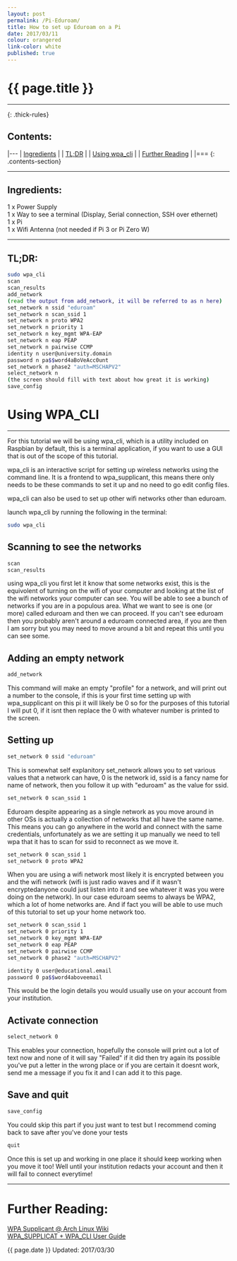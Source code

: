 ```yaml
---
layout: post
permalink: /Pi-Eduroam/
title: How to set up Eduroam on a Pi 
date: 2017/03/11
colour: orangered
link-color: white
published: true
---
```


# {{ page.title }} 

---
{: .thick-rules}


## Contents:

|---
| [Ingredients](#ingredients)			|
| [TL;DR](#tldr)				        |
| [Using wpa_cli](#using-wpa_cli)		|
| [Further Reading](#further-reading)	|
|===
{: .contents-section}

---

## Ingredients:

1 x Power Supply  
1 x Way to see a terminal (Display, Serial connection, SSH over ethernet)  
1 x Pi  
1 x Wifi Antenna (not needed if Pi 3 or Pi Zero W)  

---

## TL;DR:

~~~ bash
sudo wpa_cli   
scan  
scan_results  
add_network   
(read the output from add_network, it will be referred to as n here)  
set_network n ssid "eduroam"  
set_network n scan_ssid 1  
set_network n proto WPA2  
set_network n priority 1   
set_network n key_mgmt WPA-EAP   
set_network n eap PEAP  
set_network n pairwise CCMP  
identity n user@university.domain  
password n pa$$word4aBoVeAcc0unt  
set_network n phase2 "auth=MSCHAPV2"  
select_network n  
(the screen should fill with text about how great it is working)  
save_config  
~~~
 
# Using WPA_CLI

---

For this tutorial we will be using wpa_cli, which is a utility included on Raspbian by default, this is a terminal application, if you want to use a GUI that is out of the scope of this tutorial. 

wpa_cli is an interactive script for setting up wireless networks using the command line. It is a frontend to wpa_supplicant, this means there only needs to be these commands to set it up and no need to go edit config files. 

wpa_cli can also be used to set up other wifi networks other than eduroam.

launch wpa_cli by running the following in the terminal:

~~~ bash
sudo wpa_cli
~~~

## Scanning to see the networks

~~~ bash
scan
scan_results
~~~

using wpa_cli you first let it know that some networks exist, this is the equivolent of turning on the wifi of your computer and looking at the list of the wifi networks your computer can see. You will be able to see a bunch of networks if you are in a populous area. What we want to see is one (or more) called eduroam and then we can proceed. If you can't see eduroam then you probably aren't around a eduroam connected area, if you are then I am sorry but you may need to move around a bit and repeat this until you can see some.

## Adding an empty network

~~~ bash
add_network
~~~

This command will make an empty "profile" for a network, and will print out a number to the console, if this is your first time setting up with wpa_supplicant on this pi it will likely be 0 so for the purposes of this tutorial I will put 0, if it isnt then replace the 0 with whatever number is printed to the screen. 

## Setting up

~~~ bash
set_network 0 ssid "eduroam"
~~~ 

This is somewhat self explanitory set_network allows you to set various values that a network can have, 0 is the network id, ssid is a fancy name for name of network, then you follow it up with "eduroam" as the value for ssid.

~~~ bash
set_network 0 scan_ssid 1 
~~~

Eduroam despite appearing as a single network as you move around in other OSs is actually a collection of networks that all have the same name. This means you can go anywhere in the world and connect with the same credentials, unfortunately as we are setting it up manually we need to tell wpa that it has to scan for ssid to reconnect as we move it. 
 
~~~ bash
set_network 0 scan_ssid 1 
set_network 0 proto WPA2
~~~

When you are using a wifi network most likely it is encrypted between you and the wifi network (wifi is just radio waves and if it wasn't encryptedanyone could just listen into it and see whatever it was you were doing on the network). 
In our case eduroam seems to always be WPA2, which a lot of home networks are. And if fact you will be able to use much of this tutorial to set up your home network too. 

~~~ bash
set_network 0 scan_ssid 1 
set_network 0 priority 1  
set_network 0 key_mgmt WPA-EAP  
set_network 0 eap PEAP  
set_network 0 pairwise CCMP  
set_network 0 phase2 "auth=MSCHAPV2"  
~~~
~~~ bash
identity 0 user@educational.email  
password 0 pa$$word4aboveemail  
~~~

This would be the login details you would usually use on your account from your institution.

## Activate connection

~~~ bash
select_network 0
~~~

This enables your connection, hopefully the console will print out a lot of text now and none of it will say "Failed" if it did then try again its possible you've put a letter in the wrong place or if you are certain it doesnt work, send me a message if you fix it and I can add it to this page.

## Save and quit

~~~ bash
save_config
~~~

You could skip this part if you just want to test but I recommend coming back to save after you've done your tests

~~~ bash
quit
~~~

Once this is set up and working in one place it should keep working when you move it too! Well until your institution redacts your account and then it will fail to connect everytime! 

---

# Further Reading:

[WPA Supplicant @ Arch Linux Wiki](https://wiki.archlinux.org/index.php/Wpa_supplicant)  
[WPA_SUPPLICAT + WPA_CLI User Guide](http://www.programgo.com/article/9886626445/)


{{ page.date }} Updated: 2017/03/30 
